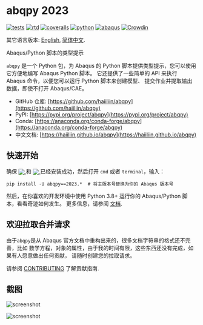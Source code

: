 # abqpy 2023

[![tests](https://github.com/haiiliin/abqpy/actions/workflows/tests.yml/badge.svg)](https://github.com/haiiliin/abqpy/actions/workflows/tests.yml)
[![rtd](https://readthedocs.org/projects/abqpy/badge/?version=latest)](https://readthedocs.org/projects/abqpy/)
[![coveralls](https://coveralls.io/repos/github/haiiliin/abqpy/badge.svg?branch=2023)](https://coveralls.io/github/haiiliin/abqpy?branch=2023)
[![python](https://img.shields.io/badge/Python-3.8%2B-brightgreen)](https://www.python.org/downloads/)
[![abaqus](https://img.shields.io/badge/Abaqus-2016%2B-brightgreen)](https://www.3ds.com/products-services/simulia/products/abaqus/)
[![Crowdin](https://badges.crowdin.net/abqpy-locale/localized.svg)](https://crowdin.com/project/abqpy-locale)

其它语言版本: [English](README.md), [简体中文](README-zh-cn.md).

Abaqus/Python 脚本的类型提示

`abqpy` 是一个 Python 包，为 Abaqus 的 Python 脚本提供类型提示，您可以使用它方便地编写 Abaqus Python 脚本。
它还提供了一些简单的 API 来执行 Abaqus 命令，以便您可以运行 Python 脚本来创建模型、
提交作业并提取输出数据，即使不打开 Abaqus/CAE。

- GitHub 仓库: [https://github.com/haiiliin/abqpy](https://github.com/haiiliin/abqpy)
- PyPI: [https://pypi.org/project/abqpy](https://pypi.org/project/abqpy)
- Conda: [https://anaconda.org/conda-forge/abqpy](https://anaconda.org/conda-forge/abqpy)
- 中文文档: [https://haiiliin.github.io/abqpy](https://haiiliin.github.io/abqpy)

## 快速开始

确保 <a href="https://www.python.org/downloads/"> <img src="https://img.shields.io/badge/Python-3.8%2B-brightgreen" align=center /> </a> 和
<a href="https://www.3ds.com/products-services/simulia/products/abaqus/"> <img src="https://img.shields.io/badge/Abaqus-2016%2B-brightgreen" align=center /> </a>
已经安装成功，然后打开 `cmd` 或者 `terminal`，输入：

```
pip install -U abqpy==2023.*  # 将主版本号替换为你的 Abaqus 版本号
```

然后，在你喜欢的开发环境中使用 Python 3.8+ 运行你的 Abaqus/Python 脚本，看看奇迹如何发生。
更多信息，请参阅 [文档](https://haiiliin.github.io/abqpy).

## 欢迎拉取合并请求

由于`abqpy`是从 Abaqus 官方文档中重构出来的，很多文档字符串的格式还不完善，比如
数学方程，对象的属性，由于我的时间有限，这些东西还没有完成，如果有人愿意做出任何贡献，
请随时创建您的拉取请求。

请参阅 [CONTRIBUTING](https://github.com/haiiliin/abqpy/blob/main/.github/CONTRIBUTING.md) 了解贡献指南.

## 截图

![screenshot](https://raw.githubusercontent.com/haiiliin/abqpy/main/docs/source/images/model-code.gif)

![screenshot](https://raw.githubusercontent.com/haiiliin/abqpy/main/docs/source/images/output-code.gif)
